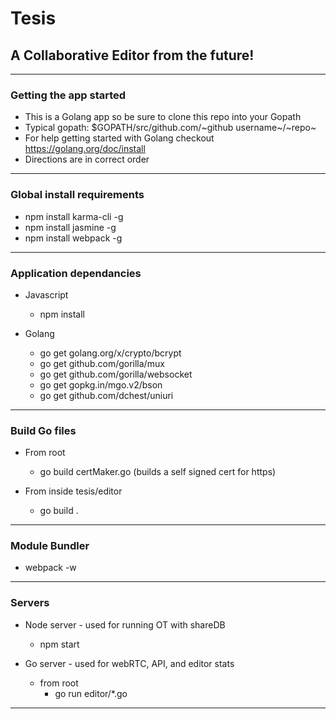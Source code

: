 # Tesis #
## A Collaborative Editor from the future! ##

* * *

### Getting the app started ###

* This is a Golang app so be sure to clone this repo into your Gopath
* Typical gopath: $GOPATH/src/github.com/~github username~/~repo~
* For help getting started with Golang checkout https://golang.org/doc/install
* Directions are in correct order

* * *

### Global install requirements ###

*  npm install karma-cli -g
*  npm install jasmine -g
*  npm install webpack -g

* * *

### Application dependancies ###

* Javascript
  * npm install

* Golang
  * go get golang.org/x/crypto/bcrypt
  * go get github.com/gorilla/mux
  * go get github.com/gorilla/websocket
  * go get gopkg.in/mgo.v2/bson
  * go get github.com/dchest/uniuri

* * *

### Build Go files ###

* From root
  * go build certMaker.go (builds a self signed cert for https)

* From inside tesis/editor
  * go build .

* * *

### Module Bundler ###

* webpack -w

* * *

### Servers ###

* Node server - used for running OT with shareDB
  * npm start

* Go server - used for webRTC, API, and editor stats
  * from root
    * go run editor/*.go

* * *
